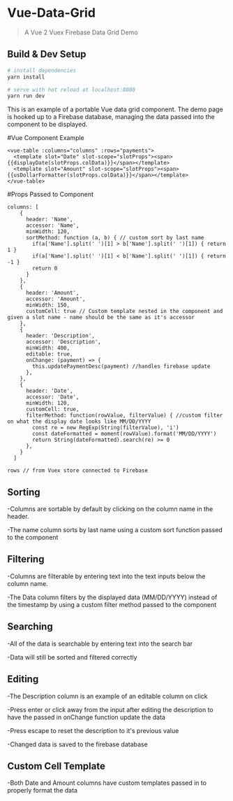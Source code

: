 # Vue-Data-Grid

> A Vue 2 Vuex Firebase Data Grid Demo

## Build & Dev Setup

``` bash
# install dependencies
yarn install

# serve with hot reload at localhost:8080
yarn run dev
```

This is an example of a portable Vue data grid component.
The demo page is hooked up to a Firebase database, managing the data passed into the component to be displayed.

#Vue Component Example
```
<vue-table :columns="columns" :rows="payments">
  <template slot="Date" slot-scope="slotProps"><span>{{displayDate(slotProps.colData)}}</span></template>
  <template slot="Amount" slot-scope="slotProps"><span>{{usDollarFormatter(slotProps.colData)}}</span></template>
</vue-table>
```

#Props Passed to Component
```
columns: [
    {
      header: 'Name',
      accessor: 'Name',
      minWidth: 120,
      sortMethod: function (a, b) { // custom sort by last name 
        if(a['Name'].split(' ')[1] > b['Name'].split(' ')[1]) { return 1 }
        if(a['Name'].split(' ')[1] < b['Name'].split(' ')[1]) { return -1 }
        return 0
      }
    },
    {
      header: 'Amount',
      accessor: 'Amount',
      minWidth: 150,
      customCell: true // Custom template nested in the component and given a slot name - name should be the same as it's accessor
    },
    {
      header: 'Description',
      accessor: 'Description',
      minWidth: 400,
      editable: true,
      onChange: (payment) => {
        this.updatePaymentDesc(payment) //handles firebase update
      },
    },
    {
      header: 'Date',
      accessor: 'Date',
      minWidth: 120,
      customCell: true,
      filterMethod: function(rowValue, filterValue) { //custom filter on what the display date looks like MM/DD/YYYY
        const re = new RegExp(String(filterValue), 'i')
        const dateFormatted = moment(rowValue).format('MM/DD/YYYY')
        return String(dateFormatted).search(re) >= 0
      },
    }
  ]

rows // from Vuex store connected to Firebase
```
## Sorting

-Columns are sortable by default by clicking on the column name in the header.

-The name column sorts by last name using a custom sort function passed to the component

## Filtering

-Columns are filterable by entering text into the text inputs below the column name.

-The Data column filters by the displayed data (MM/DD/YYYY) instead of the timestamp by using a custom filter method passed to the component

## Searching

-All of the data is searchable by entering text into the search bar

-Data will still be sorted and filtered correctly

## Editing

-The Description column is an example of an editable column on click

-Press enter or click away from the input after editing the description to have the passed in onChange function update the data

-Press escape to reset the description to it's previous value

-Changed data is saved to the firebase database

## Custom Cell Template

-Both Date and Amount columns have custom templates passed in to properly format the data  
